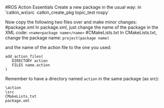 #ROS Action Essentials
Create a new package in the usual way:
in 'catkin_ws\src` `catkin_create_pkg topic_test rospy` 

Now copy the following two files over and make minor changes:
#package.xml
In package.xml, just change the name of the package in the XML code:
  `<name>package name</name>`
#CMakeLists.txt
In CMakeLists.txt, change the package name:
`project(package name)`

and the name of the action file to the one you used:
```## Generate actions in the 'action' folder
add_action_files(
   DIRECTORY action
   FILES name.action
)
```
Remember to have a directory named `action` in the same package (as src):
```
\action
\src
CMakeLists.txt
package.xml
```
